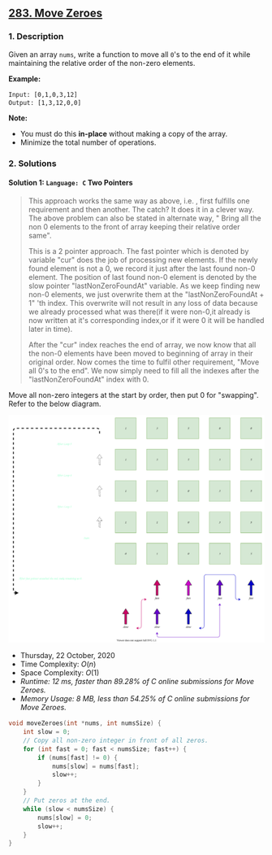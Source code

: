 ## [283. Move Zeroes](https://leetcode.com/problems/move-zeroes/)

### 1. Description

Given an array `nums`, write a function to move all `0`'s to the end of it while maintaining the relative order of the non-zero elements.

**Example:**

```
Input: [0,1,0,3,12]
Output: [1,3,12,0,0]
```

**Note:**

- You must do this **in-place** without making a copy of the array.
- Minimize the total number of operations.

### 2. Solutions

#### Solution 1: `Language: C` Two Pointers

> This approach works the same way as above, i.e. , first fulfills one requirement and then another. The catch? It does it in a clever way. The above problem can also be stated in alternate way, " Bring all the non 0 elements to the front of array keeping their relative order same".
>
> This is a 2 pointer approach. The fast pointer which is denoted by variable "cur" does the job of processing new elements. If the newly found element is not a 0, we record it just after the last found non-0 element. The position of last found non-0 element is denoted by the slow pointer "lastNonZeroFoundAt" variable. As we keep finding new non-0 elements, we just overwrite them at the "lastNonZeroFoundAt + 1" 'th index. This overwrite will not result in any loss of data because we already processed what was there(if it were non-0,it already is now written at it's corresponding index,or if it were 0 it will be handled later in time).
>
> After the "cur" index reaches the end of array, we now know that all the non-0 elements have been moved to beginning of array in their original order. Now comes the time to fulfil other requirement, "Move all 0's to the end". We now simply need to fill all the indexes after the "lastNonZeroFoundAt" index with 0.

Move all non-zero integers at the start by order, then put 0 for "swapping". Refer to the below diagram.

![](leetcode_283.svg)

- Thursday, 22 October, 2020
- Time Complexity: $O(n)$
- Space Complexity: $O(1)$
- *Runtime: 12 ms, faster than 89.28% of C online submissions for Move Zeroes.*
- *Memory Usage: 8 MB, less than 54.25% of C online submissions for Move Zeroes.*


```C
void moveZeroes(int *nums, int numsSize) {
    int slow = 0;
    // Copy all non-zero integer in front of all zeros.
    for (int fast = 0; fast < numsSize; fast++) {
        if (nums[fast] != 0) {
            nums[slow] = nums[fast];
            slow++;
        }
    }
    // Put zeros at the end.
    while (slow < numsSize) {
        nums[slow] = 0;
        slow++;
    }
}
```
